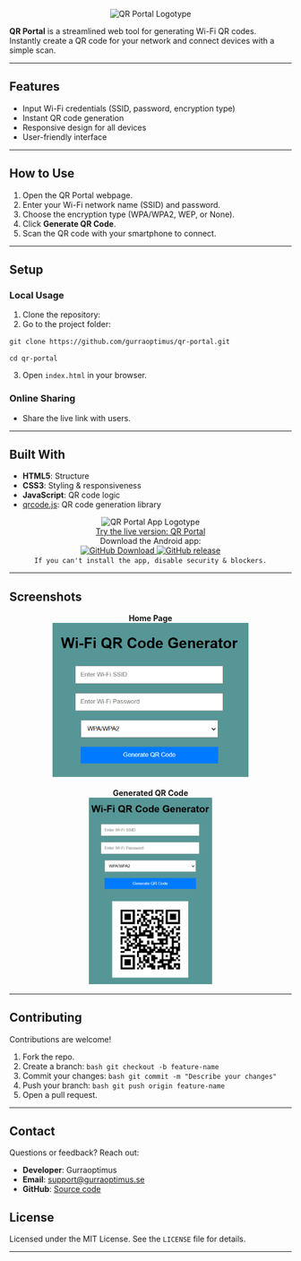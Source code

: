 <p align="center">
    <img src="https://gurraoptimus.github.io/QR-Portal/screenshots/logotype.png" alt="QR Portal Logotype" width="" />
</p>
    <b>QR Portal</b> is a streamlined web tool for generating Wi-Fi QR codes.<br>
    Instantly create a QR code for your network and connect devices with a simple scan.
</p>

---

## Features
- Input Wi-Fi credentials (SSID, password, encryption type)
- Instant QR code generation
- Responsive design for all devices
- User-friendly interface

---

## How to Use
1. Open the QR Portal webpage.
2. Enter your Wi-Fi network name (SSID) and password.
3. Choose the encryption type (WPA/WPA2, WEP, or None).
4. Click **Generate QR Code**.
5. Scan the QR code with your smartphone to connect.

---

## Setup
### Local Usage
1. Clone the repository:
2. Go to the project folder:

```
git clone https://github.com/gurraoptimus/qr-portal.git
```

```
cd qr-portal
```

3. Open `index.html` in your browser.

### Online Sharing
- Share the live link with users.

---

## Built With
- **HTML5**: Structure
- **CSS3**: Styling & responsiveness
- **JavaScript**: QR code logic
- [qrcode.js](https://github.com/soldair/node-qrcode): QR code generation library

<p align="center">
    <img src="https://raw.githubusercontent.com/gurraoptimus/QR-Portal/refs/heads/main/screenshots/favicon.ico" alt="QR Portal App Logotype" width="120" /><br>
    <a href="https://gurraoptimus.github.io/QR-Portal/">Try the live version: QR Portal</a><br>
    Download the Android app:<br>
    <a href="https://github.com/gurraoptimus/QR-Portal/releases">
        <img src="https://img.shields.io/github/downloads/gurraoptimus/QR-Portal/total?style=flat-square" alt="GitHub Download" />
    </a>
    <a href="https://github.com/gurraoptimus/QR-Portal/tags">
        <img src="https://img.shields.io/github/v/release/gurraoptimus/QR-Portal?style=flat-square" alt="GitHub release" />
    </a><br>
    <code>If you can't install the app, disable security & blockers.</code>
</p>

---

## Screenshots
<p align="center">
    <b>Home Page</b><br>
    <img src="screenshots/homepage.png" alt="Screenshot of the QR Portal homepage" width="350" /><br><br>
    <b>Generated QR Code</b><br>
    <img src="screenshots/qr-code.png" alt="Screenshot of a generated Wi-Fi QR code" width="220" />
</p>

---

## Contributing
Contributions are welcome!
1. Fork the repo.
2. Create a branch:
        ```bash
        git checkout -b feature-name
        ```
3. Commit your changes:
        ```bash
        git commit -m "Describe your changes"
        ```
4. Push your branch:
        ```bash
        git push origin feature-name
        ```
5. Open a pull request.

---

## Contact
Questions or feedback? Reach out:
- **Developer**: Gurraoptimus
- **Email**: support@gurraoptimus.se
- **GitHub**: [Source code](https://github.dev/gurraoptimus/QR-Portal)

## License
Licensed under the MIT License. See the `LICENSE` file for details.

---